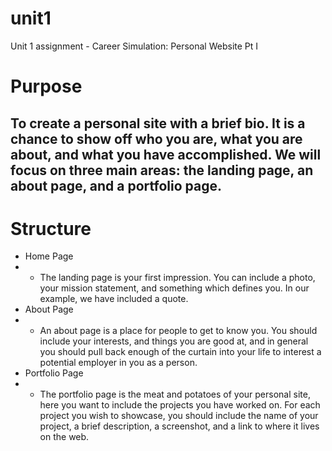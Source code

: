 # unit1
Unit 1 assignment - Career Simulation: Personal Website Pt I

# Purpose
## To create a personal site with a brief bio. It is a chance to show off who you are, what you are about, and what you have accomplished. We will focus on three main areas: the landing page, an about page, and a portfolio page.

# Structure
* Home Page
* * The landing page is your first impression. You can include a photo, your mission statement, and something which defines you. In our example, we have included a quote.
* About Page
* * An about page is a place for people to get to know you. You should include your interests, and things you are good at, and in general you should pull back enough of the curtain into your life to interest a potential employer in you as a person.
* Portfolio Page
* * The portfolio page is the meat and potatoes of your personal site, here you want to include the projects you have worked on. For each project you wish to showcase, you should include the name of your project, a brief description, a screenshot, and a link to where it lives on the web.